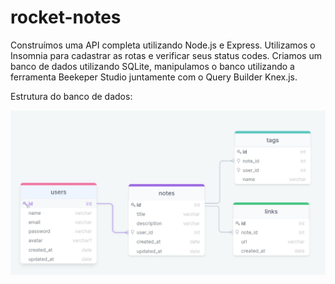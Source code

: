 # rocket-notes

Construímos uma API completa utilizando Node.js e Express. Utilizamos o Insomnia para cadastrar as rotas e verificar seus status codes. Criamos um banco de dados utilizando SQLite, manipulamos o banco utilizando a ferramenta Beekeper Studio juntamente com o Query Builder Knex.js.

Estrutura do banco de dados:

!["Estrutura do banco de dados"](./.github/database-structure.png)
